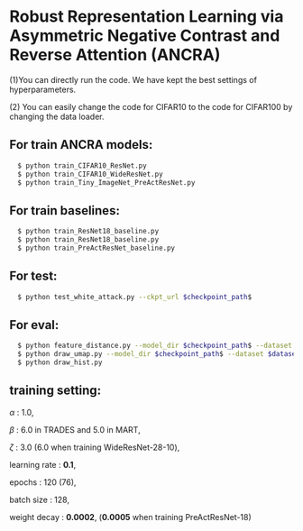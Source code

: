 # Robust Representation Learning via Asymmetric Negative Contrast and Reverse Attention (ANCRA)

(1)You can directly run the code. We have kept the best settings of hyperparameters.   

(2) You can easily change the code for CIFAR10 to the code for CIFAR100 by changing the data loader.  

## For train ANCRA models:
```bash
  $ python train_CIFAR10_ResNet.py
  $ python train_CIFAR10_WideResNet.py
  $ python train_Tiny_ImageNet_PreActResNet.py
```

## For train baselines:
```bash
  $ python train_ResNet18_baseline.py
  $ python train_ResNet18_baseline.py
  $ python train_PreActResNet_baseline.py
```

## For test: 
```bash
  $ python test_white_attack.py --ckpt_url $checkpoint_path$
```

## For eval: 
```bash
  $ python feature_distance.py --model_dir $checkpoint_path$ --dataset $dataset_type$ --target_label $label_class$
  $ python draw_umap.py --model_dir $checkpoint_path$ --dataset $dataset_type$
  $ python draw_hist.py
```

## training setting:

$\alpha$ : 1.0, 

$\beta$ : 6.0 in TRADES and 5.0 in MART,

$\zeta$ : 3.0 (6.0 when training WideResNet-28-10),

learning rate : **0.1**, 

epochs : 120 (76), 

batch size : 128, 

weight decay : **0.0002**, (**0.0005** when training PreActResNet-18)






